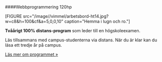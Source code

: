 ####Webbprogrammering 120hp

[FIGURE src="/image//vimmel/arbetsbord-ht14.jpg?w=c8&h=100&cf&a=5,0,0,10" caption="Hemma i lugn och ro."]

**Tvåårigt 100% distans-program** som leder till en högskoleexamen.

Läs tillsammans med campus-studenterna via distans. När du är klar kan du läsa ett tredje år på campus.

[Läs mer om programmet »](utbildning/webbprogrammering-120hp-distans)
